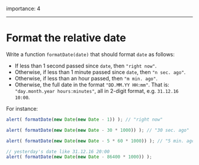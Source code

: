 importance: 4

---

# Format the relative date

Write a function `formatDate(date)` that should format `date` as follows:

- If less than 1 second passed since `date`, then `"right now"`.
- Otherwise, if less than 1 minute passed since `date`, then `"n sec. ago"`.
- Otherwise, if less than an hour passed, then `"m min. ago"`.
- Otherwise, the full date in the format `"DD.MM.YY HH:mm"`. That is: `"day.month.year hours:minutes"`, all in 2-digit format, e.g. `31.12.16 10:00`.

For instance:

```js
alert( formatDate(new Date(new Date - 1)) ); // "right now"

alert( formatDate(new Date(new Date - 30 * 1000)) ); // "30 sec. ago"

alert( formatDate(new Date(new Date - 5 * 60 * 1000)) ); // "5 min. ago"

// yesterday's date like 31.12.16 20:00
alert( formatDate(new Date(new Date - 86400 * 1000)) );
```
